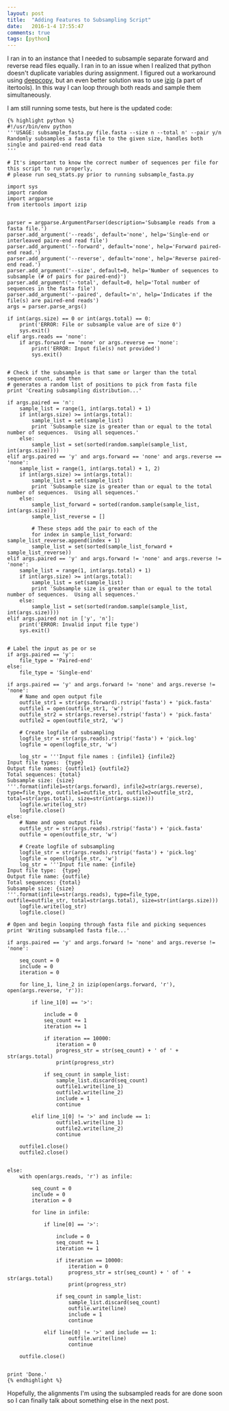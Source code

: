 ```yaml
---
layout: post
title:  "Adding Features to Subsampling Script"
date:   2016-1-4 17:55:47
comments: true
tags: [python]
---
```



I ran in to an instance that I needed to subsample separate forward and reverse read files equally.  I ran in to an issue 
when I realized that python doesn't duplicate variables during assignment.  I figured out a workaround using [deepcopy](https://docs.python.org/2/library/copy.html), 
but an even better solution was to use [izip](https://docs.python.org/2/library/itertools.html) (a part of itertools).  In this way I can loop through 
both reads and sample them simultaneously.

I am still running some tests, but here is the updated code:

	{% highlight python %}
	#!/usr/bin/env python
	'''USAGE: subsample_fasta.py file.fasta --size n --total n' --pair y/n
	Randomly subsamples a fasta file to the given size, handles both single and paired-end read data
	'''
	
	# It's important to know the correct number of sequences per file for this script to run properly,
	# please run seq_stats.py prior to running subsample_fasta.py
	
	import sys
	import random
	import argparse
	from itertools import izip
	
	
	parser = argparse.ArgumentParser(description='Subsample reads from a fasta file.')
	parser.add_argument('--reads', default='none', help='Single-end or interleaved paire-end read file')
	parser.add_argument('--forward', default='none', help='Forward paired-end read.')
	parser.add_argument('--reverse', default='none', help='Reverse paired-end read.')
	parser.add_argument('--size', default=0, help='Number of sequences to subsample (# of pairs for paired-end)')
	parser.add_argument('--total', default=0, help='Total number of sequences in the fasta file')
	parser.add_argument('--paired', default='n', help='Indicates if the file(s) are paired-end reads')
	args = parser.parse_args()
	
	if int(args.size) == 0 or int(args.total) == 0:
		print('ERROR: File or subsample value are of size 0')
		sys.exit()
	elif args.reads == 'none':
		if args.forward == 'none' or args.reverse == 'none':
			print('ERROR: Input file(s) not provided')
			sys.exit()
		
		
	# Check if the subsample is that same or larger than the total sequence count, and then
	# generates a random list of positions to pick from fasta file
	print 'Creating subsampling distribution...'
	
	if args.paired == 'n':
		sample_list = range(1, int(args.total) + 1)
		if int(args.size) >= int(args.total):
			sample_list = set(sample_list)
			print 'Subsample size is greater than or equal to the total number of sequences.  Using all sequences.'
		else:
			sample_list = set(sorted(random.sample(sample_list, int(args.size))))
	elif args.paired == 'y' and args.forward == 'none' and args.reverse == 'none':
		sample_list = range(1, int(args.total) + 1, 2)
		if int(args.size) >= int(args.total):
			sample_list = set(sample_list)
			print 'Subsample size is greater than or equal to the total number of sequences.  Using all sequences.'
		else:
			sample_list_forward = sorted(random.sample(sample_list, int(args.size)))
			sample_list_reverse = []
	
			# These steps add the pair to each of the 
			for index in sample_list_forward: sample_list_reverse.append(index + 1)
			sample_list = set(sorted(sample_list_forward + sample_list_reverse))
	elif args.paired == 'y' and args.forward != 'none' and args.reverse != 'none':
		sample_list = range(1, int(args.total) + 1)
		if int(args.size) >= int(args.total):
			sample_list = set(sample_list)
			print 'Subsample size is greater than or equal to the total number of sequences.  Using all sequences.'
		else:
			sample_list = set(sorted(random.sample(sample_list, int(args.size))))		
	elif args.paired not in ['y', 'n']:
		print('ERROR: Invalid input file type')
		sys.exit()
		
	
	# Label the input as pe or se
	if args.paired == 'y':
		file_type = 'Paired-end'
	else:
		file_type = 'Single-end'
	
	if args.paired == 'y' and args.forward != 'none' and args.reverse != 'none':
		# Name and open output file
		outfile_str1 = str(args.forward).rstrip('fasta') + 'pick.fasta' 
		outfile1 = open(outfile_str1, 'w')
		outfile_str2 = str(args.reverse).rstrip('fasta') + 'pick.fasta' 
		outfile2 = open(outfile_str2, 'w')
	
		# Create logfile of subsampling
		logfile_str = str(args.reads).rstrip('fasta') + 'pick.log' 
		logfile = open(logfile_str, 'w')
	
		log_str = '''Input file names : {infile1} {infile2}
	Input file types:  {type}
	Output file names: {outfile1} {outfile2}
	Total sequences: {total}
	Subsample size: {size}
	'''.format(infile1=str(args.forward), infile2=str(args.reverse), type=file_type, outfile1=outfile_str1, outfile2=outfile_str2, total=str(args.total), size=str(int(args.size)))
		logfile.write(log_str)
		logfile.close()
	else:
		# Name and open output file
		outfile_str = str(args.reads).rstrip('fasta') + 'pick.fasta' 
		outfile = open(outfile_str, 'w')
	
		# Create logfile of subsampling
		logfile_str = str(args.reads).rstrip('fasta') + 'pick.log' 
		logfile = open(logfile_str, 'w')
		log_str = '''Input file name: {infile}
	Input file type:  {type}
	Output file name: {outfile}
	Total sequences: {total}
	Subsample size: {size}
	'''.format(infile=str(args.reads), type=file_type, outfile=outfile_str, total=str(args.total), size=str(int(args.size)))
		logfile.write(log_str)
		logfile.close()
	
	# Open and begin looping through fasta file and picking sequences
	print 'Writing subsampled fasta file...'
	
	if args.paired == 'y' and args.forward != 'none' and args.reverse != 'none':
		
		seq_count = 0
		include = 0
		iteration = 0
		
		for line_1, line_2 in izip(open(args.forward, 'r'), open(args.reverse, 'r')):
		
			if line_1[0] == '>':
			
				include = 0
				seq_count += 1
				iteration += 1
			
				if iteration == 10000:
					iteration = 0
					progress_str = str(seq_count) + ' of ' + str(args.total)
					print(progress_str)
	
				if seq_count in sample_list:
					sample_list.discard(seq_count)
					outfile1.write(line_1)
					outfile2.write(line_2)
					include = 1
					continue
		
			elif line_1[0] != '>' and include == 1: 
					outfile1.write(line_1)
					outfile2.write(line_2)
					continue
						
		outfile1.close()
		outfile2.close()
		
	
	else:
		with open(args.reads, 'r') as infile:
			
			seq_count = 0
			include = 0
			iteration = 0
		
			for line in infile:
					
				if line[0] == '>':
				
					include = 0
					seq_count += 1
					iteration += 1
				
					if iteration == 10000:
						iteration = 0
						progress_str = str(seq_count) + ' of ' + str(args.total)
						print(progress_str)
	
					if seq_count in sample_list:
						sample_list.discard(seq_count)
						outfile.write(line)
						include = 1
						continue
			
				elif line[0] != '>' and include == 1: 
						outfile.write(line)
						continue
							
		outfile.close()			
	
	
	print 'Done.'
	{% endhighlight %}
	
Hopefully, the alignments I'm using the subsampled reads for are done soon so I can finally talk about something else in the next post.
		